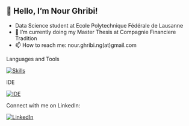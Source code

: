 ## 👋 Hello, I’m Nour Ghribi!

- Data Science student at Ecole Polytechnique Fédérale de Lausanne
- 👀 I’m currently doing my Master Thesis at Compagnie Financiere Tradition
- 📫 How to reach me: nour.ghribi.ng(at)gmail.com

Languages and Tools 

[![Skills](https://skills.thijs.gg/icons?i=java,scala,python,c,mysql,docker,pytorch,tensorflow,github,gitlab,linux,gcp,bash&perline=6)](#)

IDE

[![IDE](https://skills.thijs.gg/icons?i=eclipse,idea,vscode,vim&perline=6)](#)


<!---
Design and art

[![Design](https://skills.thijs.gg/icons?i=ai,blender&perline=6)]()
--->

Connect with me on LinkedIn:


[![LinkedIn](https://skills.thijs.gg/icons?i=linkedin)](https://www.linkedin.com/in/nour-ghribi/)

<!---
nourGhribi/nourGhribi is a ✨ special ✨ repository because its `README.md` (this file) appears on your GitHub profile.
You can click the Preview link to take a look at your changes.
--->

